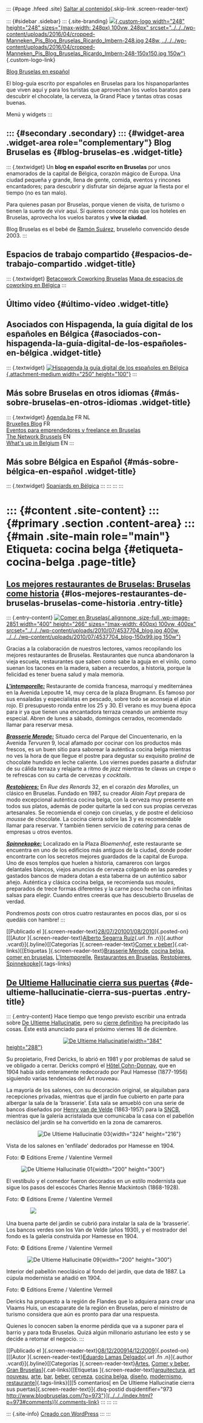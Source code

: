 ::: {#page .hfeed .site}
[Saltar al contenido](index.html#content){.skip-link
.screen-reader-text}

::: {#sidebar .sidebar}
::: {.site-branding}
[![](../../../wp-content/uploads/2016/04/cropped-Manneken_Pis_Blog_Bruselas_Ricardo_Imbern-248.jpg){.custom-logo
width="248" height="248" sizes="(max-width: 248px) 100vw, 248px"
srcset="../../../wp-content/uploads/2016/04/cropped-Manneken_Pis_Blog_Bruselas_Ricardo_Imbern-248.jpg 248w, ../../../wp-content/uploads/2016/04/cropped-Manneken_Pis_Blog_Bruselas_Ricardo_Imbern-248-150x150.jpg 150w"}](../../../index.html){.custom-logo-link}

[Blog Bruselas en español](../../../index.html)

El blog-guía escrito por españoles en Bruselas para los hispanoparlantes
que viven aquí y para los turistas que aprovechan los vuelos baratos
para descubrir el chocolate, la cerveza, la Grand Place y tantas otras
cosas buenas.

Menú y widgets
:::

::: {#secondary .secondary}
::: {#widget-area .widget-area role="complementary"}
Blog Bruselas es {#blog-bruselas-es .widget-title}
----------------

::: {.textwidget}
Un **blog en español escrito en Bruselas** por unos enamorados de la
capital de Bélgica, corazón mágico de Europa. Una ciudad pequeña y
grande, llena de gente, comida, eventos y rincones encantadores; para
descubrir y disfrutar sin dejarse aguar la fiesta por el tiempo (no es
tan malo).

Para quienes pasan por Bruselas, porque vienen de visita, de turismo o
tienen la suerte de vivir aquí. Sí quieres conocer más que los hoteles
en Bruselas, aprovecha los vuelos baratos y **vive la ciudad**.

Blog Bruselas es el bebé de [Ramón Suárez](http://www.ramonsuarez.com),
bruseleño convencido desde 2003.
:::

Espacios de trabajo compartido {#espacios-de-trabajo-compartido .widget-title}
------------------------------

::: {.textwidget}
[Betacowork Coworking Bruselas](http://www.betacowork.com) [Mapa de
espacios de coworking en Bélgica](http://coworkingbelgium.com)
:::

Último vídeo {#último-vídeo .widget-title}
------------

Asociados con Hispagenda, la guía digital de los españoles en Bélgica {#asociados-con-hispagenda-la-guía-digital-de-los-españoles-en-bélgica .widget-title}
---------------------------------------------------------------------

::: {.textwidget}
[![Hispagenda,la guía digital de los españoles en
Bélgica](../../../wp-content/uploads/2010/04/Hispagenda-250px.gif "Hispagenda, la guía digital de los españoles en Bélgica"){.attachment-medium
width="250" height="100"}](http://www.hispagenda.com)
:::

Más sobre Bruselas en otros idiomas {#más-sobre-bruselas-en-otros-idiomas .widget-title}
-----------------------------------

::: {.textwidget}
[Agenda.be](http://www.agenda.be) FR NL\
[Bruxelles Blog](http://www.bxlblog.be/) FR\
[Eventos para emprendedores y freelance en
Bruselas](http://www.betacowork.com/events/)\
[The Network
Brussels](http://groups.yahoo.com/group/TheNetworkBrussels/) EN\
[What\'s up in Belgium](http://www.whatsupin.be/) EN
:::

Más sobre Bélgica en Español {#más-sobre-bélgica-en-español .widget-title}
----------------------------

::: {.textwidget}
[Spaniards en Bélgica](http://www.spaniards.es/paises/belgica)
:::
:::
:::
:::

::: {#content .site-content}
::: {#primary .section .content-area}
::: {#main .site-main role="main"}
Etiqueta: cocina belga {#etiqueta-cocina-belga .page-title}
======================

[Los mejores restaurantes de Bruselas: Bruselas come historia](../../../index.html?p=2850) {#los-mejores-restaurantes-de-bruselas-bruselas-come-historia .entry-title}
------------------------------------------------------------------------------------------

::: {.entry-content}
[![Comer en
Bruselas](../../../wp-content/uploads/2010/07/4537704_blog.jpg){.alignnone
.size-full .wp-image-2851 width="400" height="266"
sizes="(max-width: 400px) 100vw, 400px"
srcset="../../../wp-content/uploads/2010/07/4537704_blog.jpg 400w, ../../../wp-content/uploads/2010/07/4537704_blog-150x99.jpg 150w"}](http://www.resto.be/)

Gracias a la colaboración de nuestros lectores, vamos recopilando los
mejores restaurantes de Bruselas. Restaurantes que nunca abandonaron la
vieja escuela, restaurantes que saben como sabe la aguja en el vinilo,
como suenan los tacones en la madera, saben a recuerdos, a historia,
porque la felicidad es tener buena salud y mala memoria.

***[L'intemporelle:](http://www.resto.be/ware/details.jsp?businessid=5673)***
Restaurante de comida francesa, marroquí y mediterránea en la Avenida
Lepoutre 14, muy cerca de la plaza Brugmann. Es famoso por sus ensaladas
y especialistas en pescado, sobre todo se aconseja el atún rojo. El
presupuesto ronda entre los 25 y 30. El verano es muy buena época para
ir ya que tienen una encantadora terraza creando un ambiente muy
especial. Abren de lunes a sábado, domingos cerrados, recomendado llamar
para reservar mesa.

***[Brasserie
Merode:](http://www.brasseriemerode.be/doku.php/en/main/homepage)***
Situado cerca del Parque del Cincuentenario, en la Avenida *Tervuren* 9,
local afamado por cocinar con los productos más frescos, es un buen
sitio para saborear la auténtica cocina belga mientras no ves la hora de
que llegue el postre para degustar su exquisito p*raliné* de chocolate
hundido en leche caliente. Los viernes puedes pasarte a disfrutar de su
cálida terraza y relajarte a ritmo de *jazz* mientras te clavas un crepe
o te refrescas con su carta de cervezas y *cocktails*.

*[**Restobieres:**](http://www.restobieres.eu/)* En *Rue des Renards*
32, en el corazón *des Marolles*, un clásico en Bruselas. Fundado en
1987, su creador *Alain* *Fayt* prepara de modo excepcional auténtica
cocina belga, con la cerveza muy presente en todos sus platos, además de
poder quitarte la sed con sus propias cervezas artesanales. Se
recomienda el conejo con ciruelas, y de postre el delicioso *mousse* de
chocolate. La cocina cierra sobre las 3 y es recomendable llamar para
reservar. Y también tienen servicio de *catering* para cenas de empresas
u otros eventos.

***[Spinnekopke:](http://www.spinnekopke.be/)*** Localizado en la Plaza
*Bloemenhof*, este restaurante se encuentra en uno de los edificios más
antiguos de la ciudad, donde poder encontrarte con los secretos mejores
guardados de la capital de Europa. Uno de esos templos que huelen a
historia, camareros con largos delantales blancos, viejos anuncios de
cerveza colgando en las paredes y gastados bancos de madera dotan a esta
taberna de un auténtico sabor añejo. Auténtica y clásica cocina belga,
se recomienda sus *moules*, preparados de trece formas diferentes y la
carne poco hecha con infinitas salsas para elegir. Cuando entres creerás
que has descubierto Bruselas de verdad.

Pondremos *posts* con otros cuatro restaurantes en pocos días, por si os
quedáis con hambre!
:::

[[Publicado el
]{.screen-reader-text}[28/07/201001/08/2010](../../../index.html?p=2850)]{.posted-on}[[[Autor
]{.screen-reader-text}[Alberto Segarra
Ruíz](../../author/albertosegarraruiz/index.html){.url .fn .n}]{.author
.vcard}]{.byline}[[Categorías ]{.screen-reader-text}[Comer y
beber](../../category/comer-y-beber/index.html)]{.cat-links}[[Etiquetas
]{.screen-reader-text}[Brasserie
Merode](../brasserie-merode/index.html), [cocina belga](index.html),
[comer en bruselas](../comer-en-bruselas/index.html),
[L\'Intemporelle](../lintemporelle/index.html), [Restaurantes en
Bruselas](../restaurantes-en-bruselas/index.html),
[Restobieres](../restobieres/index.html),
[Spinnekopke](../spinnekopke/index.html)]{.tags-links}

[De Ultieme Hallucinatie cierra sus puertas](../../../index.html?p=973) {#de-ultieme-hallucinatie-cierra-sus-puertas .entry-title}
-----------------------------------------------------------------------

::: {.entry-content}
Hace tiempo que tengo previsto escribir una entrada sobre [De Ultieme
Hallucinatie](http://www.ultiemehallucinatie.be/index.php?LAN=fr), pero
su [cierre
definitivo](http://www.nieuwsblad.be/article/detail.aspx?articleid=GAO2FDR5P#)
ha precipitado las cosas. Éste está anunciado para el próximo viernes 18
de diciembre.

                                      [![De Ultieme
Hallucinatie](http://www.brusselnieuws.be/multimedia/images/ultiemehallucinatie.jpg/image_preview){width="384"
height="288"}](http://www.brusselnieuws.be/multimedia/images/ultiemehallucinatie.jpg/image_view_fullscreen)

Su propietario, Fred Dericks, lo abrió en 1981 y por problemas de salud
se ve obligado a cerrar. Dericks compró el [Hôtel
Cohn-Donnay](http://www.irismonument.be/fr.Saint-Josse-Ten-Noode.Rue_Royale.316.html),
que en 1904 había sido enteramente redecorado por Paul Hamesse
(1877-1956) siguiendo varias tendencias del Art nouveau.

La mayoría de los salones, con su decoración original, se alquilaban
para recepciones privadas, mientras que el jardín fue cubierto en parte
para albergar la sala de la 'brasserie'. Esta sala se amuebló con una
serie de bancos diseñados por [Henry van de
Velde](http://www.henry-van-de-velde.com/2/Van_de_Velde_facts.htm)
(1863-1957) para la [SNCB](http://www.b-rail.be/main/index.html),
mientras que la galería acristalada que comunicaba la casa con el
pabellón neclásico del jardín se ha convertido en la zona de camareros.

                     ![De Ultieme Hallucinatie
03](http://www.obersense.com/Brasri/Photos/De_Ultieme_Hallucinatie_03.jpg){width="324"
height="216"}

Vista de los salones en 'enfilade' dedorados por Hamesse en 1904. 

Foto: © Editions Ereme / Valentine Vermeil

          ![De Ultieme Hallucinatie
01](http://www.obersense.com/Brasri/Photos/De_Ultieme_Hallucinatie_01.jpg){width="200"
height="300"}

El vestíbulo y el comedor fueron decorados en un estilo modernista que
sigue los pasos del escocés Charles Rennie Mackintosh (1868-1928).

Foto: © Editions Ereme / Valentine Vermeil

               
![](http://www.obersense.com/Brasri/Photos/De_Ultieme_Hallucinatie_07.jpg) 

Una buena parte del jardín se cubrió para instalar la sala de la
'brasserie'. Los bancos verdes son los Van de Velde (años 1930), y el
mostrador del fondo es la galería construída por Hamesse en 1904. 

Foto: © Editions Ereme / Valentine Vermeil

              ![De Ultieme Hallucinatie
09](http://www.obersense.com/Brasri/Photos/De_Ultieme_Hallucinatie_09.jpg){width="200"
height="300"}

Interior del pabellón neoclásico al fondo del jardín, que data de 1887.
La cúpula modernista se añadió en 1904.

Foto: © Editions Ereme / Valentine Vermeil

Dericks ha propuesto a la región de Flandes que lo adquiera para crear
una Vlaams Huis, un escaparate de la región en Bruselas, pero el
ministro de turismo considera que aún es pronto para dar una respuesta.

Quienes lo conocen saben la enorme pérdida que va a suponer para el
barrio y para toda Bruselas. Quizá algún millonario asturiano lee esto y
se decide a retomar el negocio.
:::

[[Publicado el
]{.screen-reader-text}[08/12/200914/12/2009](../../../index.html?p=973)]{.posted-on}[[[Autor
]{.screen-reader-text}[Eduardo Lamas
Delgado](../../author/eduardo/index.html){.url .fn .n}]{.author
.vcard}]{.byline}[[Categorías
]{.screen-reader-text}[Artes](../../category/artes/index.html), [Comer y
beber](../../category/comer-y-beber/index.html), [Gran
Bruselas](../../category/gran-bruselas/index.html)]{.cat-links}[[Etiquetas
]{.screen-reader-text}[arquitectura](../arquitectura/index.html), [art
nouveau](../art-nouveau/index.html), [arte](../arte/index.html),
[bar](../bar/index.html), [beber](../beber/index.html),
[cerveza](../cerveza/index.html), [cocina belga](index.html),
[diseño](../diseno/index.html), [modernismo](../modernismo/index.html),
[restaurante](../restaurante/index.html)]{.tags-links}[[[5 comentarios[
en De Ultieme Hallucinatie cierra sus
puertas]{.screen-reader-text}]{.dsq-postid
dsqidentifier="973 http://www.blogbruselas.com/?p=973"}](../../../index.html?p=973#comments)]{.comments-link}
:::
:::
:::

::: {.site-info}
[Creado con WordPress](https://es.wordpress.org/)
:::
:::
